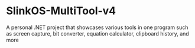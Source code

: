 # SlinkOS-MultiTool-v4
A personal .NET project that showcases various tools in one program such as screen capture, bit converter, equation calculator, clipboard history, and more
